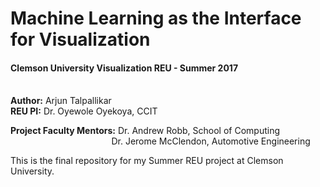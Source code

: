 # Machine Learning as the Interface for Visualization

#### Clemson University Visualization REU - Summer 2017
<br>
<b>Author:</b> Arjun Talpallikar
<br>
<b>REU PI:</b> Dr. Oyewole Oyekoya, CCIT

<b>Project Faculty Mentors:</b> Dr. Andrew Robb, School of Computing<br>
&nbsp;&nbsp;&nbsp;&nbsp;&nbsp;&nbsp;&nbsp;&nbsp;&nbsp;&nbsp;&nbsp;&nbsp;&nbsp;&nbsp;&nbsp;&nbsp;&nbsp;&nbsp;&nbsp;&nbsp;&nbsp;&nbsp;&nbsp;&nbsp;&nbsp;&nbsp;&nbsp;&nbsp;&nbsp;&nbsp;&nbsp;&nbsp;&nbsp;&nbsp;&nbsp;&nbsp;&nbsp;&nbsp;&nbsp;&nbsp;&nbsp;Dr. Jerome McClendon, Automotive Engineering

This is the final repository for my Summer REU project at Clemson University.
